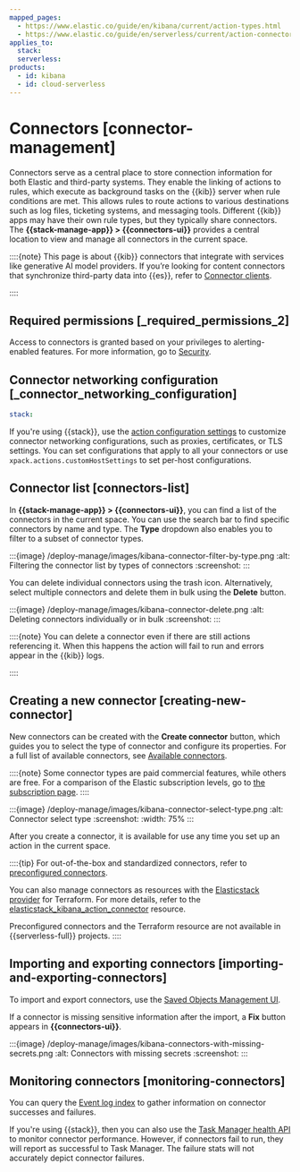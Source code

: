 ```yaml
---
mapped_pages:
  - https://www.elastic.co/guide/en/kibana/current/action-types.html
  - https://www.elastic.co/guide/en/serverless/current/action-connectors.html
applies_to:
  stack:
  serverless:
products:
  - id: kibana
  - id: cloud-serverless
---
```


# Connectors [connector-management]

Connectors serve as a central place to store connection information for both Elastic and third-party systems. They enable the linking of actions to rules, which execute as background tasks on the {{kib}} server when rule conditions are met. This allows rules to route actions to various destinations such as log files, ticketing systems, and messaging tools. Different {{kib}} apps may have their own rule types, but they typically share connectors. The **{{stack-manage-app}} > {{connectors-ui}}** provides a central location to view and manage all connectors in the current space.

::::{note}
This page is about {{kib}} connectors that integrate with services like generative AI model providers. If you’re looking for content connectors that synchronize third-party data into {{es}}, refer to [Connector clients](elasticsearch://reference/search-connectors/index.md).

::::

## Required permissions [_required_permissions_2]

Access to connectors is granted based on your privileges to alerting-enabled features. For more information, go to [Security](../explore-analyze/alerts-cases/alerts/alerting-setup.md#alerting-security).

## Connector networking configuration [_connector_networking_configuration]

```yaml {applies_to}
stack:
```

If you're using {{stack}}, use the [action configuration settings](kibana://reference/configuration-reference/alerting-settings.md#action-settings) to customize connector networking configurations, such as proxies, certificates, or TLS settings. You can set configurations that apply to all your connectors or use `xpack.actions.customHostSettings` to set per-host configurations.

## Connector list [connectors-list]

In **{{stack-manage-app}} > {{connectors-ui}}**, you can find a list of the connectors in the current space. You can use the search bar to find specific connectors by name and type. The **Type** dropdown also enables you to filter to a subset of connector types.

:::{image} /deploy-manage/images/kibana-connector-filter-by-type.png
:alt: Filtering the connector list by types of connectors
:screenshot:
:::

You can delete individual connectors using the trash icon. Alternatively, select multiple connectors and delete them in bulk using the **Delete** button.

:::{image} /deploy-manage/images/kibana-connector-delete.png
:alt: Deleting connectors individually or in bulk
:screenshot:
:::

::::{note}
You can delete a connector even if there are still actions referencing it. When this happens the action will fail to run and errors appear in the {{kib}} logs.

::::

## Creating a new connector [creating-new-connector]

New connectors can be created with the **Create connector** button, which guides you to select the type of connector and configure its properties. For a full list of available connectors, see [Available connectors](kibana://reference/connectors-kibana.md).

::::{note}
Some connector types are paid commercial features, while others are free. For a comparison of the Elastic subscription levels, go to [the subscription page](https://www.elastic.co/subscriptions).
::::

:::{image} /deploy-manage/images/kibana-connector-select-type.png
:alt: Connector select type
:screenshot:
:width: 75%
:::

After you create a connector, it is available for use any time you set up an action in the current space.

::::{tip}
For out-of-the-box and standardized connectors, refer to [preconfigured connectors](kibana://reference/connectors-kibana/pre-configured-connectors.md).

You can also manage connectors as resources with the [Elasticstack provider](https://registry.terraform.io/providers/elastic/elasticstack/latest) for Terraform. For more details, refer to the [elasticstack_kibana_action_connector](https://registry.terraform.io/providers/elastic/elasticstack/latest/docs/resources/kibana_action_connector) resource.

Preconfigured connectors and the Terraform resource are not available in {{serverless-full}} projects.
::::

## Importing and exporting connectors [importing-and-exporting-connectors]

To import and export connectors, use the [Saved Objects Management UI](/explore-analyze/find-and-organize/saved-objects.md).

If a connector is missing sensitive information after the import, a **Fix** button appears in **{{connectors-ui}}**.

:::{image} /deploy-manage/images/kibana-connectors-with-missing-secrets.png
:alt: Connectors with missing secrets
:screenshot:
:::

## Monitoring connectors [monitoring-connectors]

You can query the [Event log index](/explore-analyze/alerts-cases/alerts/event-log-index.md) to gather information on connector successes and failures.

If you're using {{stack}}, then you can also use the [Task Manager health API](/deploy-manage/monitor/kibana-task-manager-health-monitoring.md) to monitor connector performance. However, if connectors fail to run, they will report as successful to Task Manager. The failure stats will not accurately depict connector failures.
